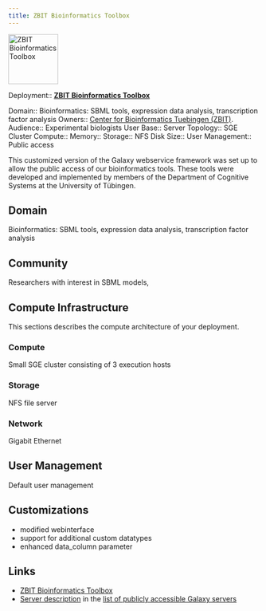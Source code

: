 ```yaml
---
title: ZBIT Bioinformatics Toolbox
---
```

<div class='center'>
<a href='http://webservices.cs.uni.tuebingen.de/'><img src='/webservices_logo_compact_border.png' alt='ZBIT Bioinformatics Toolbox' height="100" /></a>
</div>





<div class='deploymentbox'>

 Deployment:: **[ZBIT Bioinformatics Toolbox](/Community/Deployment/ZBIT_Bioinformatics_Toolbox)**

 Domain:: Bioinformatics: SBML tools, expression data analysis, transcription factor analysis
 Owners:: [Center for Bioinformatics Tuebingen (ZBIT)](http://www.zbit.uni-tuebingen.de).
 Audience:: Experimental biologists
 User Base:: 
 Server Topology:: SGE Cluster
 Compute:: 
 Memory:: 
 Storage:: NFS
 Disk Size:: 
 User Management:: Public access
</div>

This customized version of the Galaxy webservice framework was set up to allow the public access of our bioinformatics tools. These tools were developed and implemented by members of the Department of Cognitive Systems at the University of Tübingen.

## Domain

Bioinformatics: SBML tools, expression data analysis, transcription factor analysis

## Community

Researchers with interest in SBML models, 

## Compute Infrastructure

This sections describes the compute architecture of your deployment.

### Compute

Small SGE cluster consisting of 3 execution hosts

### Storage

NFS file server

### Network

Gigabit Ethernet

## User Management

Default user management

## Customizations

* modified webinterface
* support for additional custom datatypes
* enhanced data_column parameter

## Links
* [ZBIT Bioinformatics Toolbox](http://webservices.cs.uni-tuebingen.de)
* [Server description](/PublicGalaxyServers#zbit-bioinformatics-toolbox) in the [list of publicly accessible Galaxy servers](/PublicGalaxyServers) 
